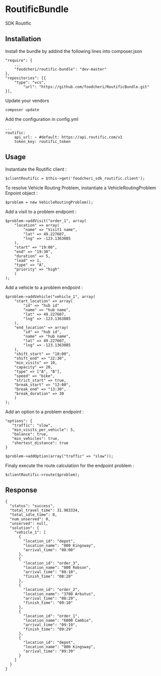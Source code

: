 # RoutificBundle
SDK Routific

## Installation

Install the bundle by addind the following lines into composer.json


```
"require": {
	...
	"foodcheri/routific-bundle": "dev-master"
},
"repositories": [{
	"type": "vcs",
        "url": "https://github.com/foodcheri/RoutificBundle.git"
}],
```

Update your vendors

```
composer update
```

Add the configuration in config.yml

```
...
routific:
    api_url: ~ #default: https://api.routific.com/v1
    token_key: routific_token
```

## Usage

Instantiate the Routific client :

```
$clientRoutific = $this->get('foodcheri_sdk_routific.client');
```

To resolve Vehicle Routing Problem, instantiate a VehicleRoutingProblem Enpoint object :

```
$problem = new VehicleRoutingProblem();
```

Add a visit to a problem endpoint :

```
$problem->addVisit("order_1", array(
	"location" => array(
        "name" => "Visit1 name",
        "lat" => 49.227607,
        "lng" => -123.1363085
    ),
    "start" => "19:00",
    "end" => "19:30",
    "duration" => 5,
    "load" => 1,
    "type" => "A",
    "priority" => "high"
	)
);
```

Add a vehicle to a problem endpoint :

```
$problem->addVehicle("vehicle_1", array(
	"start_location" => array(
		"id" => "hub id"
        "name" => "hub name",
        "lat" => 49.227607,
        "lng" => -123.1363085
    ),
    "end_location" => array(
		"id" => "hub id",
        "name" => "hub name",
        "lat" => 49.227607,
        "lng" => -123.1363085
    ),
    "shift_start" => "18:00",
    "shift_end" => "22:30",
    "min_visits" => 10,
    "capacity" => 20,
    "type" => ["A", "B"],
    "speed" => "bike",
    "strict_start" => true,
    "break_start" => "12:00",
    "break_end" => "13:30",
    "break_duration" => 30
	)
);
```

Add an option to a problem endpoint :

```
"options": {
   "traffic": "slow",
   "min_visits_per_vehicle": 5,
   "balance": true,
   "min_vehicles": true,
   "shortest_distance": true
}
```
```
$problem->addOption(array("traffic" => "slow"));
```

Finaly execute the route calculation for the endpoint problem :

```
$clientRoutific->route($problem);
```

## Response

```
{
  "status": "success",
  "total_travel_time": 31.983334,
  "total_idle_time": 0,
  "num_unserved": 0,
  "unserved": null,
  "solution": {
    "vehicle_1": [
      {
        "location_id": "depot",
        "location_name": "800 Kingsway",
        "arrival_time": "08:00"
      },
      {
        "location_id": "order_3",
        "location_name": "800 Robson",
        "arrival_time": "08:10",
        "finish_time": "08:20"
      },
      {
        "location_id": "order_2",
        "location_name": "3780 Arbutus",
        "arrival_time": "08:29",
        "finish_time": "09:10"
      },
      {
        "location_id": "order_1",
        "location_name": "6800 Cambie",
        "arrival_time": "09:19",
        "finish_time": "09:29"
      },
      {
        "location_id": "depot",
        "location_name": "800 Kingsway",
        "arrival_time": "09:39"
      }
    ]
  }
}
```
